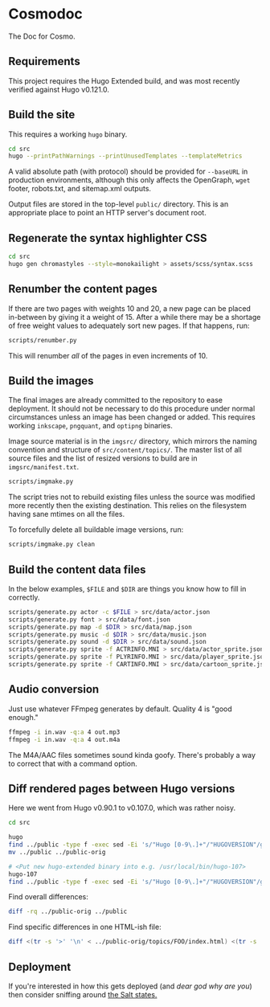 # Cosmodoc

The Doc for Cosmo.

## Requirements

This project requires the Hugo Extended build, and was most recently verified against Hugo v0.121.0.

## Build the site

This requires a working `hugo` binary.

```bash
cd src
hugo --printPathWarnings --printUnusedTemplates --templateMetrics
```

A valid absolute path (with protocol) should be provided for `--baseURL` in production environments, although this only affects the OpenGraph, `wget` footer, robots.txt, and sitemap.xml outputs.

Output files are stored in the top-level `public/` directory. This is an appropriate place to point an HTTP server's document root.

## Regenerate the syntax highlighter CSS

```bash
cd src
hugo gen chromastyles --style=monokailight > assets/scss/syntax.scss
```

## Renumber the content pages

If there are two pages with weights 10 and 20, a new page can be placed in-between by giving it a weight of 15. After a while there may be a shortage of free weight values to adequately sort new pages. If that happens, run:

```bash
scripts/renumber.py
```

This will renumber _all_ of the pages in even increments of 10.

## Build the images

The final images are already committed to the repository to ease deployment. It should not be necessary to do this procedure under normal circumstances unless an image has been changed or added. This requires working `inkscape`, `pngquant`, and `optipng` binaries.

Image source material is in the `imgsrc/` directory, which mirrors the naming convention and structure of `src/content/topics/`. The master list of all source files and the list of resized versions to build are in `imgsrc/manifest.txt`.

```bash
scripts/imgmake.py
```

The script tries not to rebuild existing files unless the source was modified more recently then the existing destination. This relies on the filesystem having sane mtimes on all the files.

To forcefully delete all buildable image versions, run:

```bash
scripts/imgmake.py clean
```

## Build the content data files

In the below examples, `$FILE` and `$DIR` are things you know how to fill in correctly.

```bash
scripts/generate.py actor -c $FILE > src/data/actor.json
scripts/generate.py font > src/data/font.json
scripts/generate.py map -d $DIR > src/data/map.json
scripts/generate.py music -d $DIR > src/data/music.json
scripts/generate.py sound -d $DIR > src/data/sound.json
scripts/generate.py sprite -f ACTRINFO.MNI > src/data/actor_sprite.json
scripts/generate.py sprite -f PLYRINFO.MNI > src/data/player_sprite.json
scripts/generate.py sprite -f CARTINFO.MNI > src/data/cartoon_sprite.json
```

## Audio conversion

Just use whatever FFmpeg generates by default. Quality 4 is "good enough."

```bash
ffmpeg -i in.wav -q:a 4 out.mp3
ffmpeg -i in.wav -q:a 4 out.m4a
```

The M4A/AAC files sometimes sound kinda goofy. There's probably a way to correct that with a command option.

## Diff rendered pages between Hugo versions

Here we went from Hugo v0.90.1 to v0.107.0, which was rather noisy.

```bash
cd src

hugo
find ../public -type f -exec sed -Ei 's/"Hugo [0-9\.]+"/"HUGOVERSION"/g' {} +
mv ../public ../public-orig

# <Put new hugo-extended binary into e.g. /usr/local/bin/hugo-107>
hugo-107
find ../public -type f -exec sed -Ei 's/"Hugo [0-9\.]+"/"HUGOVERSION"/g' {} +
```

Find overall differences:

```bash
diff -rq ../public-orig ../public
```

Find specific differences in one HTML-ish file:

```bash
diff <(tr -s '>' '\n' < ../public-orig/topics/FOO/index.html) <(tr -s '>' '\n' < ../public/topics/FOO/index.html)
```

## Deployment

If you're interested in how this gets deployed (and _dear god why are you_) then consider sniffing around [the Salt states.](https://github.com/smitelli/salt/blob/master/states/website/cosmodoc-org.sls)
